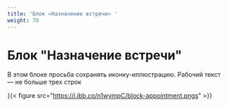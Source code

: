 ```yaml
---
title: 'Блок «Назначение встречи» '
weight: 70
---
```

# Блок "Назначение встречи"

В этом блоке просьба сохранять иконку-иллюстрацию. Рабочий текст — не больше трех строк

{{< figure src="https://i.ibb.co/n1wympC/block-appointment.pngs" >}}



